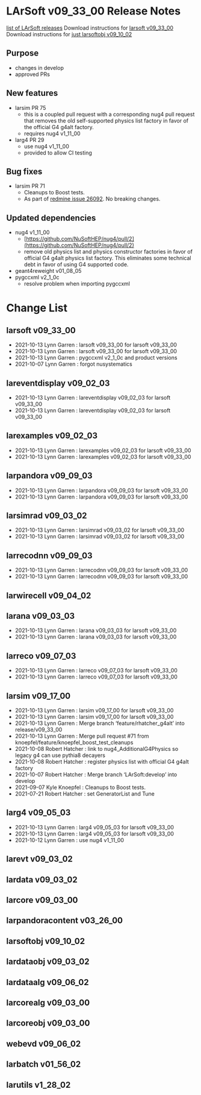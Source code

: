 LArSoft v09_33_00 Release Notes
======================================================================

[list of LArSoft releases](LArSoft_release_list)
Download instructions for [larsoft v09_33_00](http://scisoft.fnal.gov/scisoft/bundles/larsoft/v09_33_00/larsoft-v09_33_00.html)
Download instructions for [just larsoftobj v09_10_02](http://scisoft.fnal.gov/scisoft/bundles/larsoftobj/v09_10_02/larsoftobj-v09_10_02.html)

Purpose
--------------------

-   changes in develop
-   approved PRs

New features
------------------------------

-   larsim PR 75
    -   this is a coupled pull request with a corresponding nug4 pull request that removes the old self-supported physics list factory in favor of the official G4 g4alt factory.
    -   requires nug4 v1_11_00
-   larg4 PR 29
    -   use nug4 v1_11_00
    -   provided to allow CI testing

Bug fixes
------------------------

-   larsim PR 71
    -   Cleanups to Boost tests.
    -   As part of [redmine issue 26092](https://cdcvs.fnal.gov/redmine/issues/26092). No breaking changes.

Updated dependencies
----------------------------------------------

-   nug4 v1_11_00
    -   [https://github.com/NuSoftHEP/nug4/pull/2](https://github.com/NuSoftHEP/nug4/pull/2)
    -   remove old physics list and physics constructor factories in favor of official G4 g4alt physics list factory. This eliminates some technical debt in favor of using G4 supported code.
-   geant4reweight v01_08_05
-   pygccxml v2_1_0c
    -   resolve problem when importing pygccxml

Change List
============================

larsoft v09_33_00
------------------------------------------

-   2021-10-13 Lynn Garren : larsoft v09_33_00 for larsoft v09_33_00
-   2021-10-13 Lynn Garren : larsoft v09_33_00 for larsoft v09_33_00
-   2021-10-13 Lynn Garren : pygccxml v2_1_0c and product versions
-   2021-10-07 Lynn Garren : forgot nusystematics

lareventdisplay v09_02_03
----------------------------------------------------------

-   2021-10-13 Lynn Garren : lareventdisplay v09_02_03 for larsoft v09_33_00
-   2021-10-13 Lynn Garren : lareventdisplay v09_02_03 for larsoft v09_33_00

larexamples v09_02_03
--------------------------------------------------

-   2021-10-13 Lynn Garren : larexamples v09_02_03 for larsoft v09_33_00
-   2021-10-13 Lynn Garren : larexamples v09_02_03 for larsoft v09_33_00

larpandora v09_09_03
------------------------------------------------

-   2021-10-13 Lynn Garren : larpandora v09_09_03 for larsoft v09_33_00
-   2021-10-13 Lynn Garren : larpandora v09_09_03 for larsoft v09_33_00

larsimrad v09_03_02
----------------------------------------------

-   2021-10-13 Lynn Garren : larsimrad v09_03_02 for larsoft v09_33_00
-   2021-10-13 Lynn Garren : larsimrad v09_03_02 for larsoft v09_33_00

larrecodnn v09_09_03
------------------------------------------------

-   2021-10-13 Lynn Garren : larrecodnn v09_09_03 for larsoft v09_33_00
-   2021-10-13 Lynn Garren : larrecodnn v09_09_03 for larsoft v09_33_00

larwirecell v09_04_02
--------------------------------------------------

larana v09_03_03
----------------------------------------

-   2021-10-13 Lynn Garren : larana v09_03_03 for larsoft v09_33_00
-   2021-10-13 Lynn Garren : larana v09_03_03 for larsoft v09_33_00

larreco v09_07_03
------------------------------------------

-   2021-10-13 Lynn Garren : larreco v09_07_03 for larsoft v09_33_00
-   2021-10-13 Lynn Garren : larreco v09_07_03 for larsoft v09_33_00

larsim v09_17_00
----------------------------------------

-   2021-10-13 Lynn Garren : larsim v09_17_00 for larsoft v09_33_00
-   2021-10-13 Lynn Garren : larsim v09_17_00 for larsoft v09_33_00
-   2021-10-13 Lynn Garren : Merge branch ‘feature/rhatcher_g4alt’ into release/v09_33_00
-   2021-10-13 Lynn Garren : Merge pull request \#71 from knoepfel/feature/knoepfel_boost_test_cleanups
-   2021-10-08 Robert Hatcher : link to nug4_AdditionalG4Physics so legacy g4 can use pythia8 decayers
-   2021-10-08 Robert Hatcher : register physics list with official G4 g4alt factory
-   2021-10-07 Robert Hatcher : Merge branch ‘LArSoft:develop’ into develop
-   2021-09-07 Kyle Knoepfel : Cleanups to Boost tests.
-   2021-07-21 Robert Hatcher : set GeneratorList and Tune

larg4 v09_05_03
--------------------------------------

-   2021-10-13 Lynn Garren : larg4 v09_05_03 for larsoft v09_33_00
-   2021-10-13 Lynn Garren : larg4 v09_05_03 for larsoft v09_33_00
-   2021-10-12 Lynn Garren : use nug4 v1_11_00

larevt v09_03_02
----------------------------------------

lardata v09_03_02
------------------------------------------

larcore v09_03_00
------------------------------------------

larpandoracontent v03_26_00
--------------------------------------------------------------

larsoftobj v09_10_02
------------------------------------------------

lardataobj v09_03_02
------------------------------------------------

lardataalg v09_06_02
------------------------------------------------

larcorealg v09_03_00
------------------------------------------------

larcoreobj v09_03_00
------------------------------------------------

webevd v09_06_02
----------------------------------------

larbatch v01_56_02
--------------------------------------------

larutils v1_28_02
------------------------------------------
